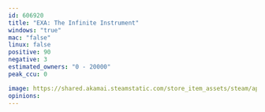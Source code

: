 ```yaml
---
id: 606920
title: "EXA: The Infinite Instrument"
windows: "true"
mac: "false"
linux: false
positive: 90
negative: 3
estimated_owners: "0 - 20000"
peak_ccu: 0

image: https://shared.akamai.steamstatic.com/store_item_assets/steam/apps/606920/header.jpg?t=1584381273
opinions:
---
```

